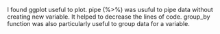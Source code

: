 I found ggplot useful to plot.
pipe (%>%) was usuful to pipe data without creating new variable. It helped to decrease the lines of code.
group_by function was also particularly useful to group data for a variable.